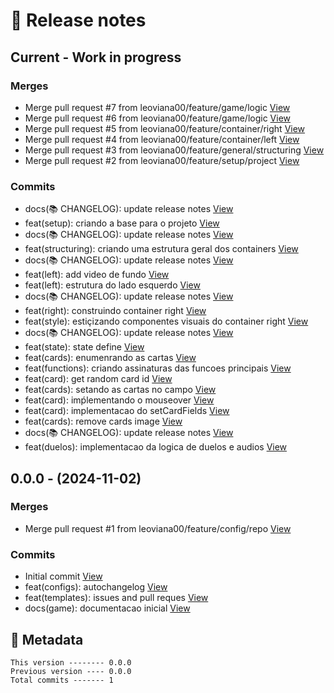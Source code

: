 # 🎁 Release notes

## Current - Work in progress
### Merges
*  Merge pull request #7 from leoviana00/feature/game/logic [View](https://github.com/leoviana00/yu-gi-oh-game-jokenpo/commits/94c892210fc0abf41da0fffcd2f47ab6a0279c86)
*  Merge pull request #6 from leoviana00/feature/game/logic [View](https://github.com/leoviana00/yu-gi-oh-game-jokenpo/commits/ed86b9659a64f859ea8651f91b0c54e1d95fd478)
*  Merge pull request #5 from leoviana00/feature/container/right [View](https://github.com/leoviana00/yu-gi-oh-game-jokenpo/commits/02b3d069c3f3dd90d02b1515fd223f42cd01dbcd)
*  Merge pull request #4 from leoviana00/feature/container/left [View](https://github.com/leoviana00/yu-gi-oh-game-jokenpo/commits/8a691fac1d73df64b4480222d81df86bff23a333)
*  Merge pull request #3 from leoviana00/feature/general/structuring [View](https://github.com/leoviana00/yu-gi-oh-game-jokenpo/commits/eb4d66acabcb73bc0f49a2d7830887dc89998d47)
*  Merge pull request #2 from leoviana00/feature/setup/project [View](https://github.com/leoviana00/yu-gi-oh-game-jokenpo/commits/f47e649fe65188b3ab2dd103c23db2d2c84f1b37)
### Commits
*  docs(📚 CHANGELOG): update release notes [View](https://github.com/leoviana00/yu-gi-oh-game-jokenpo/commits/2760959347d7eeb600cacb6debdc6a140c09f416)
*  feat(setup): criando a base para o projeto [View](https://github.com/leoviana00/yu-gi-oh-game-jokenpo/commits/8d015c87eeb4e781641a616e77328c6be662ce3d)
*  docs(📚 CHANGELOG): update release notes [View](https://github.com/leoviana00/yu-gi-oh-game-jokenpo/commits/a2c8c8726faeea787ecd00a1db78e21bc86605bc)
*  feat(structuring): criando uma estrutura geral dos containers [View](https://github.com/leoviana00/yu-gi-oh-game-jokenpo/commits/c7abc1dfb02a252fc17e7e5c93cc345afb59c47f)
*  docs(📚 CHANGELOG): update release notes [View](https://github.com/leoviana00/yu-gi-oh-game-jokenpo/commits/92be45614811b11dc3d035e9f30a8933fca74434)
*  feat(left): add video de fundo [View](https://github.com/leoviana00/yu-gi-oh-game-jokenpo/commits/12e42efbfb2deb2a2b1bb203a4c9f98340d54c26)
*  feat(left): estrutura do lado esquerdo [View](https://github.com/leoviana00/yu-gi-oh-game-jokenpo/commits/3ee47ea9753e2af33f0d1997ca836613885df065)
*  docs(📚 CHANGELOG): update release notes [View](https://github.com/leoviana00/yu-gi-oh-game-jokenpo/commits/a77b5248e49c6eb916eba4e2b1c049578933d8e6)
*  feat(right): construindo container right [View](https://github.com/leoviana00/yu-gi-oh-game-jokenpo/commits/2bc03dedc1acef602039a2f73d30a366eff26234)
*  feat(style): estiçizando componentes visuais do container right [View](https://github.com/leoviana00/yu-gi-oh-game-jokenpo/commits/514dd1c267c139c7e220c60f827ac898854655f4)
*  docs(📚 CHANGELOG): update release notes [View](https://github.com/leoviana00/yu-gi-oh-game-jokenpo/commits/8fcb819d5dab74eb35d5f0d29db4d7c419731121)
*  feat(state): state define [View](https://github.com/leoviana00/yu-gi-oh-game-jokenpo/commits/36061a8ae3878e867d41402c338b598fa073467b)
*  feat(cards): enumenrando as cartas [View](https://github.com/leoviana00/yu-gi-oh-game-jokenpo/commits/7a78ce53152854f923dfdb021e2a28169499f995)
*  feat(functions): criando assinaturas das funcoes principais [View](https://github.com/leoviana00/yu-gi-oh-game-jokenpo/commits/58230592212220183e475c0783e58ef12a90c952)
*  feat(card): get random card id [View](https://github.com/leoviana00/yu-gi-oh-game-jokenpo/commits/8194394bea025b2f3a8b58f5722f167c5e062af8)
*  feat(cards): setando as cartas no campo [View](https://github.com/leoviana00/yu-gi-oh-game-jokenpo/commits/d9036d6052d03fad1e97173275c6a72a458689d1)
*  feat(card): imṕlementando o mouseover [View](https://github.com/leoviana00/yu-gi-oh-game-jokenpo/commits/660d42bb981b0e29280c4ca97bb0bd8de0fd5d9e)
*  feat(card): implementacao do setCardFields [View](https://github.com/leoviana00/yu-gi-oh-game-jokenpo/commits/6ad58e42080b245d67b4449e3c90c5e73bd21652)
*  feat(cards): remove cards image [View](https://github.com/leoviana00/yu-gi-oh-game-jokenpo/commits/3b1f3416b49a13d6968bcdd0505b0ead9bc67a1c)
*  docs(📚 CHANGELOG): update release notes [View](https://github.com/leoviana00/yu-gi-oh-game-jokenpo/commits/79312c7a9446350c5576ccad7d55697a450e31f1)
*  feat(duelos): implementacao da logica de duelos e audios [View](https://github.com/leoviana00/yu-gi-oh-game-jokenpo/commits/50089dbd99776cd3a5a9a09deb3f9c03fa55ed78)



## 0.0.0 - (2024-11-02)
### Merges
*  Merge pull request #1 from leoviana00/feature/config/repo [View](https://github.com/leoviana00/yu-gi-oh-game-jokenpo/commits/7f520b634dabc2ee8c034980828f8b23b7aa55c4)
### Commits
*  Initial commit [View](https://github.com/leoviana00/yu-gi-oh-game-jokenpo/commits/49cd618ed003781e49e046600d0cd9ac29f667bb)
*  feat(configs): autochangelog [View](https://github.com/leoviana00/yu-gi-oh-game-jokenpo/commits/ea79079a8241965c86361ae2f860f751e422f140)
*  feat(templates): issues and pull reques [View](https://github.com/leoviana00/yu-gi-oh-game-jokenpo/commits/c3f979b2f22abc8a7e7024b733a10e3db583ee2a)
*  docs(game): documentacao inicial [View](https://github.com/leoviana00/yu-gi-oh-game-jokenpo/commits/e2975c63ef5caade405d90854d1c4437357ae863)
## 📝 Metadata
```
This version -------- 0.0.0
Previous version ---- 0.0.0
Total commits ------- 1
```
